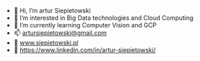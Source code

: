- 👋 Hi, I’m artur Siepietowski
- 👀 I’m interested in Big Data technologies and Cloud Computing
- 🌱 I’m currently learning Computer Vision and GCP
- 📫 artursiepietowski@gmail.com
- 🔗 www.siepietowski.pl
- 🔗 https://www.linkedin.com/in/artur-siepietowski/

<!---
artusiep/artusiep is a ✨ special ✨ repository because its `README.md` (this file) appears on your GitHub profile.
You can click the Preview link to take a look at your changes.
--->
